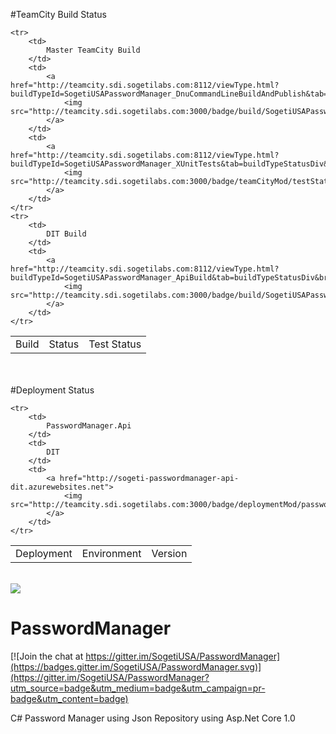 #TeamCity Build Status
<br/>


<table border="0" cellpadding="0" cellspacing="0">
	<tr>
		<td>
			Build 
		</td>
		<td>
			Status 
		</td>
		<td>
			Test Status
		</td>
	</tr>
	
	<tr>
		<td>
			Master TeamCity Build
		</td>
		<td>
			<a href="http://teamcity.sdi.sogetilabs.com:8112/viewType.html?buildTypeId=SogetiUSAPasswordManager_DnuCommandLineBuildAndPublish&tab=buildTypeStatusDiv&branch_SogetiUSAPasswordManager=__all_branches__&guest=1">
				<img src="http://teamcity.sdi.sogetilabs.com:3000/badge/build/SogetiUSAPasswordManager_DnuCommandLineBuildAndPublish/teamCityMod/buildStatus"/>
			</a>
		</td>
		<td>
			<a href="http://teamcity.sdi.sogetilabs.com:8112/viewType.html?buildTypeId=SogetiUSAPasswordManager_XUnitTests&tab=buildTypeStatusDiv&branch_SogetiUSAPasswordManager=__all_branches__&guest=1">
				<img src="http://teamcity.sdi.sogetilabs.com:3000/badge/teamCityMod/testStatus"/>
			</a>
		</td>
	</tr>
	<tr>
		<td>
			DIT Build
		</td>
		<td>
			<a href="http://teamcity.sdi.sogetilabs.com:8112/viewType.html?buildTypeId=SogetiUSAPasswordManager_ApiBuild&tab=buildTypeStatusDiv&branch_SogetiUSAPasswordManager=__all_branches__&guest=1">
				<img src="http://teamcity.sdi.sogetilabs.com:3000/badge/build/SogetiUSAPasswordManager_ApiBuild/teamCityMod/buildStatus"/>
			</a>
		</td>
	</tr>
</table>
<br/>
<br/>
#Deployment Status
<table border="0" cellpadding="0" cellspacing="0">
	<tr>
		<td>
			Deployment 
		</td>
		<td>
			Environment 
		</td>
		<td>
			Version
		</td>
	</tr>
	
	<tr>
		<td>
			PasswordManager.Api 
		</td>
		<td>
			DIT
		</td>
		<td>
			<a href="http://sogeti-passwordmanager-api-dit.azurewebsites.net">
				<img src="http://teamcity.sdi.sogetilabs.com:3000/badge/deploymentMod/passwordManagerApiDitVersion"/>
			</a>
		</td>
	</tr>
</table>




<br/>
<img src="https://img.shields.io/github/commits-since/SogetiUSA/PasswordManager/1.0.0.svg"/>
<br/>

# PasswordManager

[![Join the chat at https://gitter.im/SogetiUSA/PasswordManager](https://badges.gitter.im/SogetiUSA/PasswordManager.svg)](https://gitter.im/SogetiUSA/PasswordManager?utm_source=badge&utm_medium=badge&utm_campaign=pr-badge&utm_content=badge)<BR/>

C# Password Manager using Json Repository using Asp.Net Core 1.0

